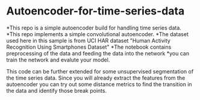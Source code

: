 # Autoencoder-for-time-series-data
*This repo is a simple autoencoder build for handling time series data.
*This repo implements a simple convolutional autoencoder.
*The dataset used here in this sample is from UCI HAR dataset "Human Activity Recognition Using Smartphones Dataset"
*The notebook contains preprocessing of the data and feeding the data into the network
*you can train the network and evalute your model.


This code can be further extended for some unsupervised segmentation of the time series data.
Since you will already extract the features from the autoencoder you can try out some distance metrics to find the transition in the data and identify those break points.
